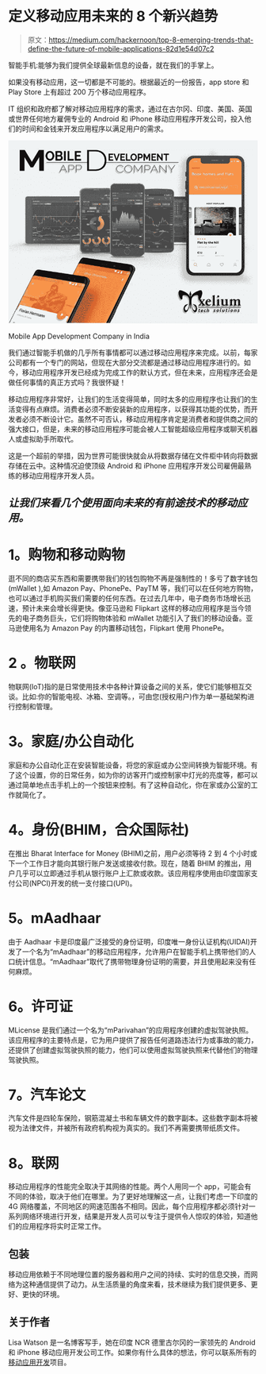 # 定义移动应用未来的 8 个新兴趋势

> 原文：<https://medium.com/hackernoon/top-8-emerging-trends-that-define-the-future-of-mobile-applications-82d1e54d07c2>

智能手机:能够为我们提供全球最新信息的设备，就在我们的手掌上。

如果没有移动应用，这一切都是不可能的。根据最近的一份报告，app store 和 Play Store 上有超过 200 万个移动应用程序。

IT 组织和政府都了解对移动应用程序的需求，通过在古尔冈、印度、美国、英国或世界任何地方雇佣专业的 Android 和 iPhone 移动应用程序开发公司，投入他们的时间和金钱来开发应用程序以满足用户的需求。

![](img/4af5181373d18fb3880533c3dd1869d6.png)

Mobile App Development Company in India

我们通过智能手机做的几乎所有事情都可以通过移动应用程序来完成。以前，每家公司都有一个专门的网站，但现在大部分交流都是通过移动应用程序进行的。如今，移动应用程序开发已经成为完成工作的默认方式，但在未来，应用程序还会是做任何事情的真正方式吗？我很怀疑！

移动应用程序非常好，让我们的生活变得简单，同时太多的应用程序也让我们的生活变得有点麻烦。消费者必须不断安装新的应用程序，以获得其功能的优势，而开发者必须不断设计它。虽然不可否认，移动应用程序肯定是消费者和提供商之间的强大接口，但是，未来的移动应用程序可能会被人工智能超级应用程序或聊天机器人或虚拟助手所取代。

这是一个超前的举措，因为世界可能很快就会从将数据存储在文件柜中转向将数据存储在云中。这种情况迫使顶级 Android 和 iPhone 应用程序开发公司雇佣最熟练的移动应用程序开发人员。

## ***让我们来看几个使用面向未来的有前途技术的移动应用。***

# **1。购物和移动购物**

逛不同的商店买东西和需要携带我们的钱包购物不再是强制性的！多亏了数字钱包(mWallet ),如 Amazon Pay、PhonePe、PayTM 等，我们可以在任何地方购物，也可以通过手机购买我们需要的任何东西。在过去几年中，电子商务市场增长迅速，预计未来会增长得更快。像亚马逊和 Flipkart 这样的移动应用程序是当今领先的电子商务巨头，它们将购物体验和 mWallet 功能引入了我们的移动设备。亚马逊使用名为 Amazon Pay 的内置移动钱包，Flipkart 使用 PhonePe。

# **2** 。**物联网**

物联网(IoT)指的是日常使用技术中各种计算设备之间的关系，使它们能够相互交谈。比如:你的智能电视、冰箱、空调等。，可由您(授权用户)作为单一基础架构进行控制和管理。

# **3。家庭/办公自动化**

家庭和办公自动化正在安装智能设备，将您的家庭或办公空间转换为智能环境。有了这个设置，你的日常任务，如为你的访客开门或控制家中灯光的亮度等，都可以通过简单地点击手机上的一个按钮来控制。有了这种自动化，你在家或办公室的工作就简化了。

# **4。身份(BHIM，合众国际社)**

在推出 Bharat Interface for Money (BHIM)之前，用户必须等待 2 到 4 个小时或下一个工作日才能向其银行账户发送或接收付款。现在，随着 BHIM 的推出，用户几乎可以立即通过手机从银行账户上汇款或收款。该应用程序使用由印度国家支付公司(NPCI)开发的统一支付接口(UPI)。

# **5。mAadhaar**

由于 Aadhaar 卡是印度最广泛接受的身份证明，印度唯一身份认证机构(UIDAI)开发了一个名为“mAadhaar”的移动应用程序，允许用户在智能手机上携带他们的人口统计信息。“mAadhaar”取代了携带物理身份证明的需要，并且使用起来没有任何麻烦。

# **6。许可证**

MLicense 是我们通过一个名为“mParivahan”的应用程序创建的虚拟驾驶执照。该应用程序的主要特点是，它为用户提供了报告任何道路违法行为或事故的能力，还提供了创建虚拟驾驶执照的能力，他们可以使用虚拟驾驶执照来代替他们的物理驾驶执照。

# **7。汽车论文**

汽车文件是四轮车保险，钢筋混凝土书和车辆文件的数字副本。这些数字副本将被视为法律文件，并被所有政府机构视为真实的。我们不再需要携带纸质文件。

# **8。联网**

移动应用程序的性能完全取决于其网络的性能。两个人用同一个 app，可能会有不同的体验，取决于他们在哪里。为了更好地理解这一点，让我们考虑一下印度的 4G 网络覆盖，不同地区的网速范围各不相同。因此，每个应用程序都必须针对一系列网络环境进行开发，结果是开发人员可以专注于提供令人惊叹的体验，知道他们的应用程序将实时正常工作。

## **包装**

移动应用依赖于不同地理位置的服务器和用户之间的持续、实时的信息交换，而网络为这种通信提供了动力。从生活质量的角度来看，技术继续为我们提供更多、更好、更快的环境。

## **关于作者**

Lisa Watson 是一名博客写手，她在印度 NCR 德里古尔冈的一家领先的 Android 和 iPhone 移动应用开发公司工作。如果你有什么具体的想法，你可以联系所有的[移动应用开发](mailto:sales@xeliumtech.com)项目。
